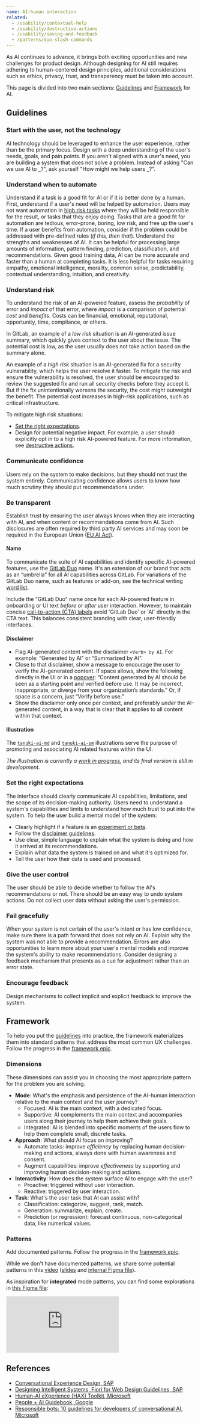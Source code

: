 ```yaml
---
name: AI-human interaction
related:
  - /usability/contextual-help
  - /usability/destructive-actions
  - /usability/saving-and-feedback
  - /patterns/duo-slash-commands
---
```


As AI continues to advance, it brings both exciting opportunities and new challenges for product design. Although designing for AI still requires adhering to human-centered design principles, additional considerations such as ethics, privacy, trust, and transparency must be taken into account.

This page is divided into two main sections: [Guidelines](#guidelines) and [Framework](#framework) for AI.

## Guidelines

### Start with the user, not the technology

AI technology should be leveraged to enhance the user experience, rather than be the primary focus. Design with a deep understanding of the user's needs, goals, and pain points. If you aren't aligned with a user's need, you are building a system that does not solve a problem. Instead of asking "Can we use AI to **\_**?", ask yourself "How might we help users **\_**?".

### Understand when to automate

Understand if a task is a good fit for AI or if it is better done by a human. First, understand if a user's need will be helped by automation. Users may not want automation in [high risk tasks](#understand-risk) where they will be held responsible for the result, or tasks that they enjoy doing. Tasks that are a good fit for automation are tedious, error-prone, boring, low risk, and free up the user's time. If a user benefits from automation, consider if the problem could be addressed with pre-defined rules (_if this, then that_). Understand the strengths and weaknesses of AI. It can be helpful for processing large amounts of information, pattern finding, prediction, classification, and recommendations. Given good training data, AI can be more accurate and faster than a human at completing tasks. It is less helpful for tasks requiring empathy, emotional intelligence, morality, common sense, predictability, contextual understanding, intuition, and creativity.

### Understand risk

To understand the risk of an AI-powered feature, assess the _probability_ of error and _impact_ of that error, where _impact_ is a comparison of potential _cost_ and _benefits_. Costs can be financial, emotional, reputational, opportunity, time, compliance, or others.

In GitLab, an example of a _low risk_ situation is an AI-generated issue summary, which quickly gives context to the user about the issue. The potential cost is low, as the user usually does not take action based on the summary alone.

An example of a _high risk_ situation is an AI-generated fix for a security vulnerability, which helps the user resolve it faster.
To mitigate the risk and ensure the vulnerability is resolved, the user should be encouraged to review the suggested fix and run all security checks before they accept it.
But if the fix unintentionally worsens the security, the cost might outweight the benefit. The potential cost increases in high-risk applications, such as critical infrastructure.

To mitigate high risk situations:

- [Set the right expectations](#set-the-right-expectations).
- Design for potential negative impact. For example, a user should explicitly opt in to a high risk AI-powered feature. For more information, see [destructive actions](/usability/destructive-actions).

### Communicate confidence

Users rely on the system to make decisions, but they should not trust the system entirely. Communicating confidence allows users to know how much scrutiny they should put recommendations under.

### Be transparent

Establish trust by ensuring the user always knows when they are interacting with AI, and when content or recommendations come from AI. Such disclosures are often required by third party AI services and may soon be required in the European Union ([EU AI Act](https://www.europarl.europa.eu/news/en/headlines/society/20230601STO93804/eu-ai-act-first-regulation-on-artificial-intelligence)).

#### Name

To communicate the suite of AI capabilities and identify specific AI-powered features, use the [GitLab Duo](https://docs.google.com/presentation/d/1G849KWal8XDAEdusoR5YN8ZrZlvcgFVnqr4Nsjdy9Rc/edit#slide=id.g249996547b6_0_20) name. It's an extension of our brand that acts as an “umbrella” for all AI capabilities across GitLab. For variations of the GitLab Duo name, such as features or add-on, see the technical writing [word list](https://docs.gitlab.com/ee/development/documentation/styleguide/word_list.html).

Include the "GitLab Duo" name once for each AI-powered feature in onboarding or UI text _before_ or _after_ user interaction. However, to maintain concise [call-to-action (CTA) labels](/patterns/duo-calls-to-action#label) avoid 'GitLab Duo' or 'AI' directly in the CTA text. This balances consistent branding with clear, user-friendly interfaces.

<figure-img alt="GitLab Duo is used in supplemental UI copy." label="GitLab Duo is used in supplemental UI copy." src="/img/gitlab-duo-ui.svg"></figure-img>

#### Disclaimer

- Flag AI-generated content with the disclaimer `<Verb> by AI`. For example: “Generated by AI” or “Summarized by AI”.
- Close to that disclaimer, show a message to encourage the user to verify the AI-generated content. If space allows, show the following directly in the UI or in a [popover](/components/popover): “Content generated by AI should be seen as a starting point and verified before use. It may be incorrect, inappropriate, or diverge from your organization’s standards.” Or, if space is a concern, just “Verify before use.”
- Show the disclaimer only once per context, and preferably _under_ the AI-generated content, in a way that is clear that it applies to all content within that context.

#### Illustration

The [`tanuki-ai-md`](https://gitlab-org.gitlab.io/gitlab-svgs/illustrations?q=illustrations/tanuki-ai-md.svg) and [`tanuki-ai-sm`](https://gitlab-org.gitlab.io/gitlab-svgs/illustrations?q=illustrations/tanuki-ai-sm.svg) illustrations serve the purpose of promoting and associating AI related features within the UI.

_The illustration is currently a [work in progress](https://gitlab.com/gitlab-org/gitlab-svgs/-/issues/400), and its final version is still in development._

### Set the right expectations

The interface should clearly communicate AI capabilities, limitations, and the scope of its decision-making authority. Users need to understand a system's capabilities and limits to understand how much trust to put into the system. To help the user build a mental model of the system:

- Clearly highlight if a feature is an [experiment or beta](/usability/feature-management#highlighting-feature-versions).
- Follow the [disclaimer guidelines](#disclaimer).
- Use clear, simple language to explain what the system is doing and how it arrived at its recommendations.
- Explain what data the system is trained on and what it's optimized for.
- Tell the user how their data is used and processed.

### Give the user control

The user should be able to decide whether to follow the AI's recommendations or not. There should be an easy way to undo system actions. Do not collect user data without asking the user's permission.

### Fail gracefully

When your system is not certain of the user's intent or has low confidence, make sure there is a path forward that does not rely on AI. Explain why the system was not able to provide a recommendation. Errors are also opportunities to learn more about your user's mental models and improve the system's ability to make recommendations. Consider designing a feedback mechanism that presents as a cue for adjustment rather than an error state.

### Encourage feedback

Design mechanisms to collect implicit and explicit feedback to improve the system.

## Framework

To help you put the [guidelines](#guidelines) into practice, the framework materializes them into standard patterns that address the most common UX challenges. Follow the progress in the [framework epic](https://gitlab.com/groups/gitlab-org/-/epics/10334).

### Dimensions

These dimensions can assist you in choosing the most appropriate pattern for the problem you are solving.

- **Mode**: What's the emphasis and persistence of the AI-human interaction relative to the main context and the user journey?
  - Focused: AI is the main context, with a dedicated focus.
  - Supportive: AI complements the main context and accompanies users along their journey to help them achieve their goals.
  - Integrated: AI is blended into specific moments of the users flow to help them complete small, discrete tasks.
- **Approach**: What should AI focus on improving?
  - Automate tasks: improve _efficiency_ by replacing human decision-making and actions, always done with human awareness and consent.
  - Augment capabilities: improve _effectiveness_ by supporting and improving human decision-making and actions.
- **Interactivity**: How does the system surface AI to engage with the user?
  - Proactive: triggered without user interaction.
  - Reactive: triggered by user interaction.
- **Task**: What's the user task that AI can assist with?
  - Classification: categorize, suggest, rank, match.
  - Generation: summarize, explain, create.
  - Prediction (or regression): forecast continuous, non-categorical data, like numerical values.

### Patterns

<todo>Add documented patterns. Follow the progress in the [framework epic](https://gitlab.com/groups/gitlab-org/-/epics/10334).</todo>

While we don't have documented patterns, we share some potential patterns in this [video](https://youtu.be/UXCz2xst_zg) ([slides](https://docs.google.com/presentation/d/1rO2BpI2WZC9Dxhv7oVR6XHk8GMb77AswESYcDANnQhA/edit?usp=sharing) and [internal Figma file](https://www.figma.com/file/s4TP1i2Akd1VTh4jhbg234/AI-prioritized-prototypes?type=design&node-id=2766-82606&t=zllXY21ifWzgeCq1-4)).

As inspiration for **integrated** mode patterns, you can find some explorations in [this Figma file](https://www.figma.com/file/s32hZcNQ0mQupGuEB5jUMH/Integrated-mode-AI-UX-patterns-design.gitlab.com%231615?type=design&node-id=1-2&mode=design):

<div class="figma-embed" aria-label="Examples of integrated mode patterns, showing how the AI-human interaction guidelines could be applied to a button, form, or static content." role="img">
  <iframe frameborder="0" src="https://www.figma.com/embed?embed_host=share&url=https%3A%2F%2Fwww.figma.com%2Ffile%2Fs32hZcNQ0mQupGuEB5jUMH%2FIntegrated-mode-AI-UX-patterns-design.gitlab.com%25231615%3Ftype%3Ddesign%26node-id%3D1%253A2%26mode%3Ddesign%26t%3DeWpvomQy7PhbCp4J-1" allowfullscreen></iframe>
</div>

## References

- [Conversational Experience Design, SAP](https://experience.sap.com/conversational-ux/)
- [Designing Intelligent Systems, Fiori for Web Design Guidelines, SAP](https://experience.sap.com/fiori-design-web/designing-intelligent-systems/)
- [Human-AI eXperience (HAX) Toolkit, Microsoft](https://www.microsoft.com/en-us/haxtoolkit/)
- [People + AI Guidebook, Google](https://pair.withgoogle.com/guidebook)
- [Responsible bots: 10 guidelines for developers of conversational AI, Microsoft](https://www.microsoft.com/en-us/research/uploads/prod/2018/11/Bot_Guidelines_Nov_2018.pdf)
